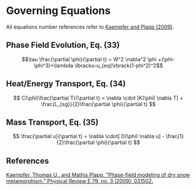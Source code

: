 # Governing Equations
All equations number references refer to [Kaempfer and Plapp (2009)](http://journals.aps.org/pre/abstract/10.1103/PhysRevE.79.031502).

## Phase Field Evolution, Eq. (33)
$$\tau \frac{\partial \phi}{\partial t} = W^2 \nabla^2 \phi +(\phi-\phi^3)+\lambda \lbracku-u_{eq}\rbrack(1-phi^2)^2$$

## Heat/Energy Transport, Eq. (34)
$$ C(\phi)\frac{\partial T}{\partial t} = \nabla \cdot [K(\phi) \nabla T] + \frac{L_{sg}}{2}\frac{\partial \phi}{\partial t} $$

## Mass Transport, Eq. (35)
$$ \frac{\partial u}{\partial t} = \nabla \cdot[ D(\phi) \nabla u] - \frac{1}{2}\frac{\partial \phi}{\partial t} $$



## References
[Kaempfer, Thomas U., and Mathis Plapp. "Phase-field modeling of dry snow metamorphism." Physical Review E 79, no. 3 (2009): 031502.](http://journals.aps.org/pre/abstract/10.1103/PhysRevE.79.031502)
